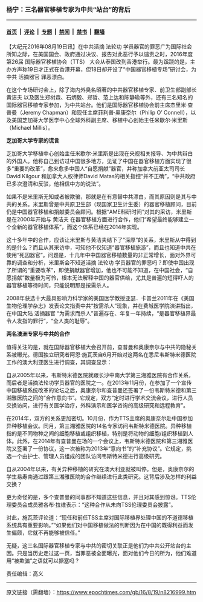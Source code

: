 ### 杨宁：三名器官移植专家为中共“站台”的背后

---

#### [首页](../../../..?n8216999) &nbsp;|&nbsp; [评论](../../../../../epoch-comment?n8216999) &nbsp;|&nbsp; [专题](../../../../../epoch-special?n8216999) &nbsp;|&nbsp; [禁闻](../../../../../epoch-news?n8216999) &nbsp;|&nbsp; [禁书](../../../../../books?n8216999) &nbsp;|&nbsp; [翻墙](https://github.com/gfw-breaker/nogfw/blob/master/README.md?n8216999)


<div class="post_content" id="artbody" itemprop="articleBody">
 <!-- article content begin -->
 <p>
  【大纪元2016年08月19日讯】在中共活摘
  <ok href="https://www.epochtimes.com/gb/tag/%E6%B3%95%E8%BD%AE%E5%8A%9F.html">
   法轮功
  </ok>
  学员器官的罪恶广为国际社会所知之际，在美国国会、政府通过决议、报告对此恶行予以谴责之时，2016年度第26届
  <ok href="https://www.epochtimes.com/gb/tag/%E5%9B%BD%E9%99%85%E5%99%A8%E5%AE%98%E7%A7%BB%E6%A4%8D%E5%8D%8F%E4%BC%9A%EF%BC%88tts%EF%BC%89.html">
   国际器官移植协会（TTS）
  </ok>
  大会从泰国改到香港举行。最为蹊跷的是，主办方声称19日才正式在香港开幕，但18日却开设了“中国器官移植专场”研讨会，为中共
  <ok href="https://www.epochtimes.com/gb/tag/%E6%B4%BB%E6%91%98%E5%99%A8%E5%AE%98.html">
   活摘器官
  </ok>
  罪恶漂白。
 </p>
 <p>
  在这个专场研讨会上，除了海内外臭名昭著的中共器官移植专家、前卫生部副部长
  <ok href="https://www.epochtimes.com/gb/tag/%E9%BB%84%E6%B4%81%E5%A4%AB.html">
   黄洁夫
  </ok>
  以及医生郑树森、石炳毅、郑哲、范上达和陈静瑜等外，还有三名知名的国际器官移植专家参加，为中共站台。他们是国际器官移植协会前主席杰里米·查普曼（Jeremy Chapman）和现任主席菲利普·奥康奈尔（Philip O’ Connell），以及美国芝加哥大学医学中心全球外科副主席、移植中心创始主任米歇尔·米里斯（Michael Millis）。
 </p>
 <p>
  <strong>
   芝加哥大学专家的谎言
  </strong>
 </p>
 <p>
  芝加哥大学移植中心创始主任米歇尔·米里斯是出现在央视相关报导、为中共辩白的外国人。他称自己到访过中国很多地方，见证了中国在器官移植方面实现了很多“重要的改革”，愈来愈多中国人“自愿捐献”器官，并称加拿大前亚太司司长David Kilgour 和加拿大人权律师David Matas的相关指控“并不正确”，“中共政府已多次澄清和反驳，他相信中方的说法”。
 </p>
 <p>
  如果不是米里斯无知或者被欺骗，那就是在有意替中共漂白，而其原因则是其与中共的关系。米里斯曾是中共原卫生部（现国家卫生计生委）的器官移植顾问，目前仍是中国器官移植和捐献委员会顾问。根据“AME科研时间”对其的采访，米里斯是在2000年开始与
  <ok href="https://www.epochtimes.com/gb/tag/%E9%BB%84%E6%B4%81%E5%A4%AB.html">
   黄洁夫
  </ok>
  在器官移植方面进行合作，他们“希望最终能够建立一个全新的器官移植体系”，而这个体系已经在2014年实现。
 </p>
 <p>
  这十多年中的合作，应该让米里斯与黄洁夫结下了“深厚”的关系，米里斯从中得到的是什么？而且从其采访中，可知他不仅知道“器官移植旅游”，而且也知道中共在使用“死囚器官”。问题是，十几年中中国器官移植数量的非正常增长，面对外界可靠的调查和分析，米里斯会不知道活摘
  <ok href="https://www.epochtimes.com/gb/tag/%E6%B3%95%E8%BD%AE%E5%8A%9F.html">
   法轮功
  </ok>
  学员器官的罪恶吗？即使中国出现了所谓的“重要改革”，即使捐献器官增加，他也不可能不知道，在中国社会，“自愿捐献”数量极为可怜，根本无法解释中国的器官供给，尤其是普遍的短得吓人的器官移植等待时间，只能说明那是按需杀人。
 </p>
 <p>
  2008年获选十大最具影响力科学家的美国医学教授亚瑟．卡普兰2011年在《美国生物伦理学杂志》发表论文指责中共“按需杀人”现象，并在费城医学院演讲指出，在中国大陆
  <ok href="https://www.epochtimes.com/gb/tag/%E6%B4%BB%E6%91%98%E5%99%A8%E5%AE%98.html">
   活摘器官
  </ok>
  “为需求而杀人”普遍存在、年复一年持续，“是器官移植界最令人发指的罪行”，“全人类的耻辱”。
 </p>
 <p>
  <strong style="line-height: 1.5;">
   两名澳洲专家与中共的合作
  </strong>
 </p>
 <p>
  值得关注的是，就在国际器官移植大会召开前，查普曼和奥康奈尔与中共的隐秘关系被曝光。德国独立研究者阿恩·施瓦茨自6月开始对这两名在悉尼韦斯特米德医院工作的澳大利亚医生进行调查，其调查显示：
 </p>
 <p>
  自从2005年以来，韦斯特米德医院就跟长沙中南大学第三湘雅医院有合作关系，而后者是活摘法轮功学员器官的医院之一。在2013年11月份，在参加了一个宣传中国移植系统改革的论坛之后，奥康奈尔和查普曼还签署了一份韦斯特米德和第三湘雅医院之间的“合作意向书”。它规定，双方“定时进行学术交流会议，进行人员交换访问，进行有关医学治疗，外科演示和医学咨询的高级研究和远程教育”。
 </p>
 <p>
  在2014年，双方的关系更加密切。10月份，作为TTS主席的奥康奈尔赴中国参加异种移植会议。同月，第三湘雅医院的14名专家访问韦斯特米德医院。异种移植指的是不同物种之间的细胞移植或组织移植，特别是将动物的细胞/组织移植到人体。此外，在2014年有查普曼在场的一个会议上，韦斯特米德医院和第三湘雅医院又签署了一份协议，这一次被称为2013年“意向书”的“补充协议”。它规定，挑选一个由护士、管理人员组成的团队访问韦斯特米德进行高级研究。
 </p>
 <p>
  自从2004年以来，有关异种移植的研究在澳大利亚就被叫停。但是，奥康奈尔的学生易寿南通过跟第三湘雅医院的合作继续进行此类研究。这背后涉及怎样的利益交换？
 </p>
 <p>
  更为奇怪的是，多个查普曼的同事都不知道这些信息，并且对其感到惊讶。TTS伦理委员会成员雅各布·拉维表示：“这种合作从未向TSS伦理委员会披露”。
 </p>
 <p>
  对此，施瓦茨评论道：“现任和前任TSS主席对国际移植界处理中国的不道德移植系统具有重要影响。”“如果他们对中国移植做法的判断因为在中国的既得利益而发生偏颇，它就不再能够被信任。”
 </p>
 <p>
  无疑，这三名国际器官移植专家与中共的密切关联正是他们为中共公开站台的主因。只是当历史走过这一页，当罪恶被全面曝光，面对他们今日的所为，他们难道用“被欺骗”之语就可以搪塞吗？
 </p>
 <p>
  责任编辑：高义
 </p>
 <!-- article content end -->
 <div id="below_article_ad">
 </div>
</div>


---

原文链接（需翻墙）：https://www.epochtimes.com/gb/16/8/19/n8216999.htm